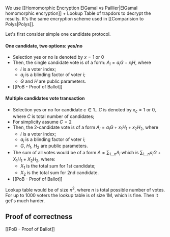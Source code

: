We use [[Homomorphic Encryption ElGamal vs Paillier|ElGamal homomorphic encryption]] + Lookup Table of trapdors to decrypt the results. It's the same encryption scheme used in [[Comparision to Polys|Polys]]. 

Let's first consider simple one candidate protocol.

#### One candidate, two options: yes/no
- Selection yes or no is denoted by $x = 1\ \mathrm{or}\ 0$
- Then, the single candidate vote is of a form: $A_{i} = a_{i} G + x_i H$, where
	- $i$ is a voter index;
	- $a_i$ is a blinding factor of voter $i$;
	- $G$ and $H$ are public parameters.
 - [[PoB - Proof of Ballot]]

#### Multiple candidates vote transaction
- Selection yes or no for candidate $c \in 1 \dots C$ is denoted by $x_{c} = 1\ \mathrm{or}\ 0$, where $C$ is total number of candidates;
- For simplicity assume $C=2$
- Then, the 2-candidate vote is of a form $A_{i}= a_{i}G + x_{1}H_{1} + x_{2}H_{2}$, where
	- $i$ is a voter index;
	- $a_i$ is a blinding factor of voter $i$;
	- $G$, $H_1$, $H_2$ are public parameters.
- The sum of all votes would be of a form $A = \sum_{1 \dots n} A_i$ which is $\sum_{1 \dots n} a_{i}G + X_{1}H_{1} + X_{2}H_2$, where: 
	- $X_1$ is the total sum for 1st candidate;
	- $X_2$ is the total sum for 2nd candidate.
 - [[PoB - Proof of Ballot]]

Lookup table would be of size $n^2$, where $n$ is total possible number of votes. For up to 1000 voters the lookup table is of size 1M, which is fine. Then it get's much harder.

## Proof of correctness

[[PoB - Proof of Ballot]]